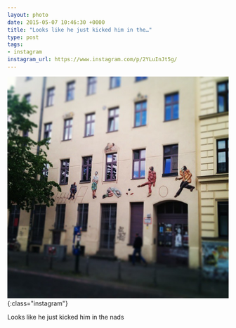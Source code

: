 ```yaml
---
layout: photo
date: 2015-05-07 10:46:30 +0000
title: "Looks like he just kicked him in the…"
type: post
tags:
- instagram
instagram_url: https://www.instagram.com/p/2YLuInJt5g/
---
```


![Instagram - 2YLuInJt5g](/img/2YLuInJt5g.jpg){:class="instagram"}

Looks like he just kicked him in the nads

